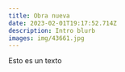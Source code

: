 ```yaml
---
title: Obra nueva
date: 2023-02-01T19:17:52.714Z
description: Intro blurb
images: img/43661.jpg
---
```

Esto es un texto